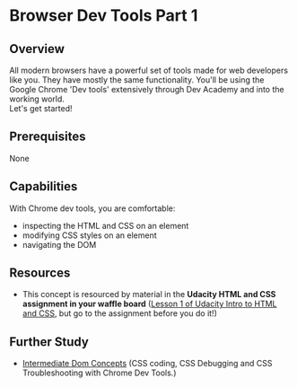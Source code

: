 # Browser Dev Tools Part 1

## Overview
All modern browsers have a powerful set of tools made for web developers like you. They have mostly the same functionality.
You'll be using the Google Chrome 'Dev tools' extensively through Dev Academy and into the working world.  
Let's get started!

## Prerequisites

None

## Capabilities
With Chrome dev tools, you are comfortable:

 - inspecting the HTML and CSS on an element
 - modifying CSS styles on an element
 - navigating the DOM

## Resources
- This concept is resourced by material in the **Udacity HTML and CSS assignment in your waffle board** ([Lesson 1 of Udacity Intro to HTML and CSS](https://www.udacity.com/course/intro-to-html-and-css--ud304), but go to the assignment before you do it!)


## Further Study

* [Intermediate Dom Concepts](https://www.youtube.com/watch?v=Z3HGJsNLQ1E) (CSS coding, CSS Debugging and CSS Troubleshooting with Chrome Dev Tools.)
